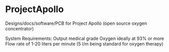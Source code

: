 # ProjectApollo
Designs/docs/software/PCB for Project Apollo (open source oxygen concentrator)

System Requirements:
Output medical grade Oxygen ideally at 93% or more
Flow rate of 1-20 liters per minute
(5 l/m being standard for oxygen therapy)
